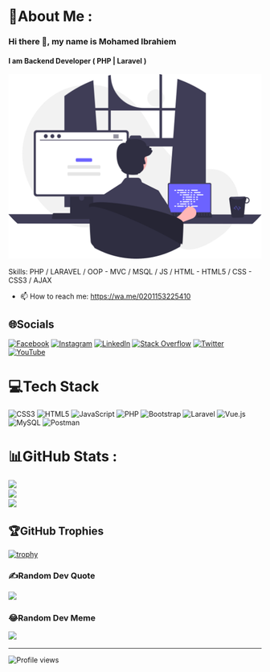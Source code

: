 # 💫About Me :
### Hi there 👋, my name is Mohamed Ibrahiem
#### I am Backend Developer ( PHP | Laravel )
![Backend Developer ( PHP | Laravel )](https://github.com/mohamedelfert/mohamedelfert/blob/main/68747.svg)

Skills: PHP / LARAVEL / OOP - MVC / MSQL / JS / HTML - HTML5 / CSS - CSS3 / AJAX

- 📫 How to reach me: https://wa.me/0201153225410 

## 🌐Socials
[![Facebook](https://img.shields.io/badge/Facebook-%231877F2.svg?logo=Facebook&logoColor=white)](https://facebook.com/medo.teto1) [![Instagram](https://img.shields.io/badge/Instagram-%23E4405F.svg?logo=Instagram&logoColor=white)](https://instagram.com/medo_elfert) [![LinkedIn](https://img.shields.io/badge/LinkedIn-%230077B5.svg?logo=linkedin&logoColor=white)](https://linkedin.com/in/mohamed-elfert) [![Stack Overflow](https://img.shields.io/badge/-Stackoverflow-FE7A16?logo=stack-overflow&logoColor=white)](https://stackoverflow.com/users/7758368/mohamed-ibrahiem) [![Twitter](https://img.shields.io/badge/Twitter-%231DA1F2.svg?logo=Twitter&logoColor=white)](https://twitter.com/medo_elfert) [![YouTube](https://img.shields.io/badge/YouTube-%23FF0000.svg?logo=YouTube&logoColor=white)](https://youtube.com/c/MrMohamedelfert) 

# 💻Tech Stack
![CSS3](https://img.shields.io/badge/css3-%231572B6.svg?style=for-the-badge&logo=css3&logoColor=white) ![HTML5](https://img.shields.io/badge/html5-%23E34F26.svg?style=for-the-badge&logo=html5&logoColor=white) ![JavaScript](https://img.shields.io/badge/javascript-%23323330.svg?style=for-the-badge&logo=javascript&logoColor=%23F7DF1E) ![PHP](https://img.shields.io/badge/php-%23777BB4.svg?style=for-the-badge&logo=php&logoColor=white) ![Bootstrap](https://img.shields.io/badge/bootstrap-%23563D7C.svg?style=for-the-badge&logo=bootstrap&logoColor=white) ![Laravel](https://img.shields.io/badge/laravel-%23FF2D20.svg?style=for-the-badge&logo=laravel&logoColor=white) ![Vue.js](https://img.shields.io/badge/vuejs-%2335495e.svg?style=for-the-badge&logo=vuedotjs&logoColor=%234FC08D) ![MySQL](https://img.shields.io/badge/mysql-%2300f.svg?style=for-the-badge&logo=mysql&logoColor=white) ![Postman](https://img.shields.io/badge/Postman-FF6C37?style=for-the-badge&logo=postman&logoColor=white)
# 📊GitHub Stats :
![](https://github-readme-stats.vercel.app/api?username=mohamedelfert&theme=default&hide_border=false&include_all_commits=false&count_private=false)<br/>
![](https://github-readme-streak-stats.herokuapp.com/?user=mohamedelfert&theme=default&hide_border=false)<br/>
![](https://github-readme-stats.vercel.app/api/top-langs/?username=mohamedelfert&theme=default&hide_border=false&include_all_commits=false&count_private=false&layout=compact)

## 🏆GitHub Trophies
[![trophy](https://github-profile-trophy.vercel.app/?username=mohamedelfert)](https://github.com/ryo-ma/github-profile-trophy)

### ✍️Random Dev Quote
![](https://quotes-github-readme.vercel.app/api?type=horizontal&theme=radical)

### 😂Random Dev Meme
<img src="https://random-memer.herokuapp.com/" width="512px"/>

---
![Profile views](https://gpvc.arturio.dev/mohamedelfert)  
